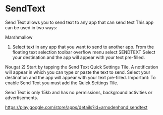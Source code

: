 # SendText
Send Text allows you to send text to any app that can send text
This app can be used in two ways:

Marshmallow
1) Select text in any app that you want to send to another app.
From the floating text selection toolbar overflow menu select SENDTEXT
Select your destination and the app will appear with your text pre-filled.

Nougat
2) Start by tapping the Send Text Quick Settings Tile.
A notification will appear in which you can type or paste the text to send.
Select your destination and the app will appear with your text pre-filled.
Important: To enable Send Text you must add the Quick Settings Tile.

Send Text is only 15kb and has no permissions, background activities or advertisements.

https://play.google.com/store/apps/details?id=arnodenhond.sendtext
